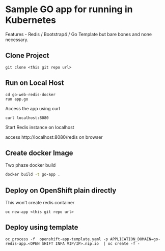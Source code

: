 # Sample GO app for running in Kubernetes

Features - Redis / Bootstrap4 / Go Template but bare bones and none necessary.

## Clone Project

```
git clone <this git repo url>
```

## Run on Local Host

```
cd go-web-redis-docker
run app.go
```

Access the app using curl

```
curl localhost:8080
```

Start Redis instance on localhost

access http://localhost:8080/redis on browser

## Create docker Image

Two phaze docker build

```sh
docker build -t go-app .
```


## Deploy on OpenShift  plain  directly 
This won't create redis container

```
oc new-app <this git repo url>
```

## Deploy using template

```
oc process -f  openshift-app-template.yaml -p APPLICATION_DOMAIN=go-redis-app.<OPEN SHIFT INFA VIP/IP>.nip.io  | oc create -f -
```
